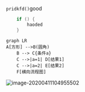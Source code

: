 `pridkfd()`good

```java
    if () {
    	haoded
    }
```



```mermaid
graph LR
A[方形] -->B(圆角)
    B --> C{条件a}
    C -->|a=1| D[结果1]
    C -->|a=2| E[结果2]
    F[横向流程图]
```

![image-20200411104955502](C:\Users\10964492\AppData\Roaming\Typora\typora-user-images\image-20200411104955502.png)